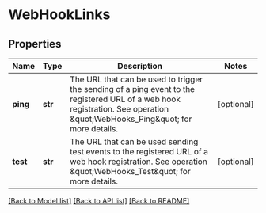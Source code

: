 # WebHookLinks

## Properties
Name | Type | Description | Notes
------------ | ------------- | ------------- | -------------
**ping** | **str** | The URL that can be used to trigger the sending of a ping event to the registered URL of a web hook registration. See operation \&quot;WebHooks_Ping\&quot; for more details. | [optional] 
**test** | **str** | The URL that can be used sending test events to the registered URL of a web hook registration. See operation \&quot;WebHooks_Test\&quot; for more details. | [optional] 

[[Back to Model list]](../README.md#documentation-for-models) [[Back to API list]](../README.md#documentation-for-api-endpoints) [[Back to README]](../README.md)

